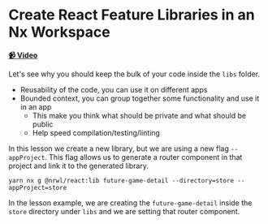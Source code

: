 # Create React Feature Libraries in an Nx Workspace

**[📹 Video](https://egghead.io/lessons/egghead-create-react-feature-libraries-in-an-nx-workspace)**

Let's see why you should keep the bulk of your code inside the `libs` folder.

- Reusability of the code, you can use it on different apps
- Bounded context, you can group together some functionality and use it in an app
  - This make you think what should be private and what should be public
  - Help speed compilation/testing/linting

In this lesson we create a new library, but we are using a new flag `--appProject`. This flag allows us to generate a router component in that project and link it to the generated library.

```shell
yarn nx g @nrwl/react:lib future-game-detail --directory=store --appProject=store
```

In the lesson example, we are creating the `future-game-detail` inside the `store` directory under `libs` and we are setting that router component.